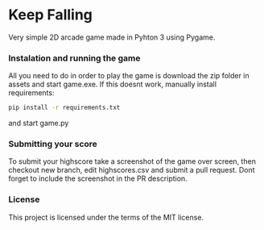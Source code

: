# Keep Falling
Very simple 2D arcade game made in Pyhton 3 using Pygame.

### Instalation and running the game
All you need to do in order to play the game is download the zip folder in assets and start game.exe.
If this doesnt work, manually install requirements:
``` bash
pip install -r requirements.txt
```  
and start game.py

### Submitting your score
To submit your highscore take a screenshot of the game over screen, then checkout new branch, edit highscores.csv and submit a pull request. Dont forget to include the screenshot in the PR description.


### License
This project is licensed under the terms of the MIT license.
